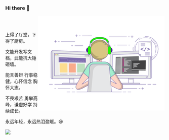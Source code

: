 ### Hi there 👋  
<img align="right" top="0"  alt="GIF" src="https://raw.githubusercontent.com/devSouvik/devSouvik/master/gif3.gif" width="400"/>

<br/>
<br/>

上得了厅堂，下得了厨房。

文能开发写文档，武能抗大锤砸墙。   

能言善辩 行事稳健，心怀信念 胸怀大志。  

不畏艰苦 勇攀高峰，谦虚好学 持续成长。

永远年轻，永远热泪盈眶。:laughing:




<img align="center"  width="415"  src="https://github-readme-streak-stats.herokuapp.com/?user=zuoFeng59556&hide_border=true" />
  
  
